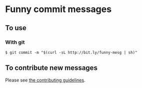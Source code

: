 # Funny commit messages

## To use

### With git
```
$ git commit -m "$(curl -sL http://bit.ly/funny-mesg | sh)"
```

## To contribute new messages
Please see [the contributing guidelines](/CONTRIBUTING.md).